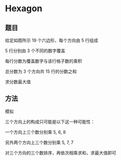 # Hexagon

## 题目

给定如图所示 19 个六边形，每个方向由 5 行组成

5 行分别由 3 个不同的数字覆盖

每行分数为覆盖数字与该行格子数的乘积

总分数为 3 个方向共 15 行的分数之和

求分数最大值


## 方法

模拟

三个方向上的构成只可能是以下这一种可能性：

一个方向上三个数分别乘 5, 6, 8

另外两个方向上三个数分别乘 5, 7, 7

对三个方向的三个数排序，再依次相乘求和，求最大值即可
